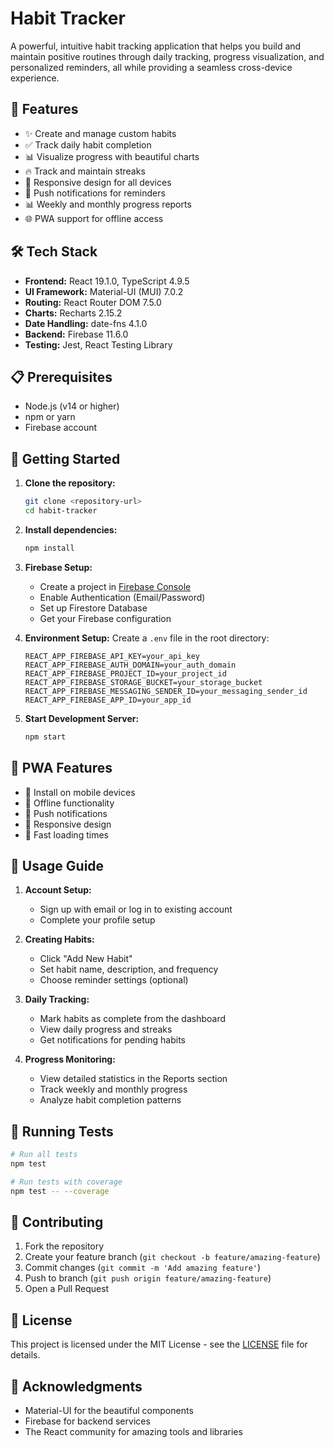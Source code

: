 # Habit Tracker

A powerful, intuitive habit tracking application that helps you build and maintain positive routines through daily tracking, progress visualization, and personalized reminders, all while providing a seamless cross-device experience.

## 🚀 Features

- ✨ Create and manage custom habits
- ✅ Track daily habit completion
- 📊 Visualize progress with beautiful charts
- 🔥 Track and maintain streaks
- 📱 Responsive design for all devices
- 🔔 Push notifications for reminders
- 📊 Weekly and monthly progress reports
- 🌐 PWA support for offline access

## 🛠️ Tech Stack

- **Frontend:** React 19.1.0, TypeScript 4.9.5
- **UI Framework:** Material-UI (MUI) 7.0.2
- **Routing:** React Router DOM 7.5.0
- **Charts:** Recharts 2.15.2
- **Date Handling:** date-fns 4.1.0
- **Backend:** Firebase 11.6.0
- **Testing:** Jest, React Testing Library

## 📋 Prerequisites

- Node.js (v14 or higher)
- npm or yarn
- Firebase account

## 🚀 Getting Started

1. **Clone the repository:**
   ```bash
   git clone <repository-url>
   cd habit-tracker
   ```

2. **Install dependencies:**
   ```bash
   npm install
   ```

3. **Firebase Setup:**
   - Create a project in [Firebase Console](https://console.firebase.google.com)
   - Enable Authentication (Email/Password)
   - Set up Firestore Database
   - Get your Firebase configuration

4. **Environment Setup:**
   Create a `.env` file in the root directory:
   ```env
   REACT_APP_FIREBASE_API_KEY=your_api_key
   REACT_APP_FIREBASE_AUTH_DOMAIN=your_auth_domain
   REACT_APP_FIREBASE_PROJECT_ID=your_project_id
   REACT_APP_FIREBASE_STORAGE_BUCKET=your_storage_bucket
   REACT_APP_FIREBASE_MESSAGING_SENDER_ID=your_messaging_sender_id
   REACT_APP_FIREBASE_APP_ID=your_app_id
   ```

5. **Start Development Server:**
   ```bash
   npm start
   ```

## 📱 PWA Features

- 📲 Install on mobile devices
- 🔄 Offline functionality
- 🔔 Push notifications
- 📱 Responsive design
- 🚀 Fast loading times

## 🎯 Usage Guide

1. **Account Setup:**
   - Sign up with email or log in to existing account
   - Complete your profile setup

2. **Creating Habits:**
   - Click "Add New Habit"
   - Set habit name, description, and frequency
   - Choose reminder settings (optional)

3. **Daily Tracking:**
   - Mark habits as complete from the dashboard
   - View daily progress and streaks
   - Get notifications for pending habits

4. **Progress Monitoring:**
   - View detailed statistics in the Reports section
   - Track weekly and monthly progress
   - Analyze habit completion patterns

## 🧪 Running Tests

```bash
# Run all tests
npm test

# Run tests with coverage
npm test -- --coverage
```

## 🤝 Contributing

1. Fork the repository
2. Create your feature branch (`git checkout -b feature/amazing-feature`)
3. Commit changes (`git commit -m 'Add amazing feature'`)
4. Push to branch (`git push origin feature/amazing-feature`)
5. Open a Pull Request

## 📄 License

This project is licensed under the MIT License - see the [LICENSE](LICENSE) file for details.

## 🙏 Acknowledgments

- Material-UI for the beautiful components
- Firebase for backend services
- The React community for amazing tools and libraries

